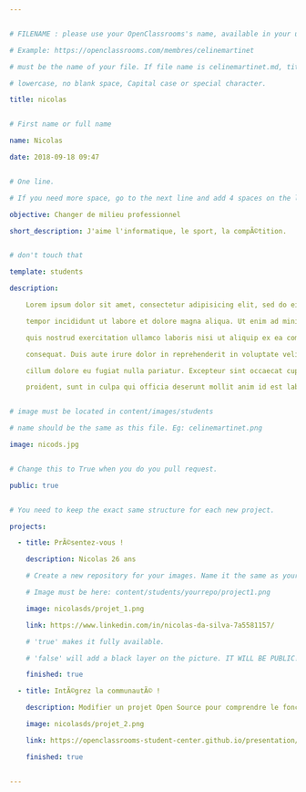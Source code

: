 ```yaml
---


# FILENAME : please use your OpenClassrooms's name, available in your url.

# Example: https://openclassrooms.com/membres/celinemartinet

# must be the name of your file. If file name is celinemartinet.md, title is celinemartinet.

# lowercase, no blank space, Capital case or special character.

title: nicolas


# First name or full name

name: Nicolas

date: 2018-09-18 09:47


# One line.

# If you need more space, go to the next line and add 4 spaces on the left, as in 'description'.

objective: Changer de milieu professionnel

short_description: J'aime l'informatique, le sport, la compÃ©tition.


# don't touch that

template: students

description:

    Lorem ipsum dolor sit amet, consectetur adipisicing elit, sed do eiusmod

    tempor incididunt ut labore et dolore magna aliqua. Ut enim ad minim veniam,

    quis nostrud exercitation ullamco laboris nisi ut aliquip ex ea commodo

    consequat. Duis aute irure dolor in reprehenderit in voluptate velit esse

    cillum dolore eu fugiat nulla pariatur. Excepteur sint occaecat cupidatat non

    proident, sunt in culpa qui officia deserunt mollit anim id est laborum.


# image must be located in content/images/students

# name should be the same as this file. Eg: celinemartinet.png

image: nicods.jpg


# Change this to True when you do you pull request.

public: true


# You need to keep the exact same structure for each new project.

projects:

  - title: PrÃ©sentez-vous !

    description: Nicolas 26 ans 

    # Create a new repository for your images. Name it the same as your nickname and profile picture.

    # Image must be here: content/students/yourrepo/project1.png

    image: nicolasds/projet_1.png

    link: https://www.linkedin.com/in/nicolas-da-silva-7a5581157/

    # 'true' makes it fully available.

    # 'false' will add a black layer on the picture. IT WILL BE PUBLIC!

    finished: true

  - title: IntÃ©grez la communautÃ© !

    description: Modifier un projet Open Source pour comprendre le fonctionnement de Git, de Github et des pull requests. 

    image: nicolasds/projet_2.png

    link: https://openclassrooms-student-center.github.io/presentation/students/Nicolasds.html

    finished: true


---
```

